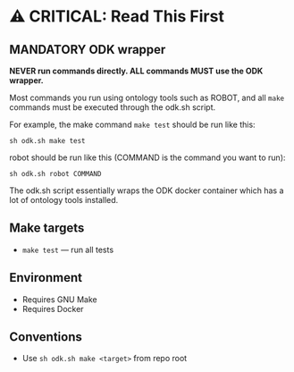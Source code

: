 # ⚠️ CRITICAL: Read This First

## MANDATORY ODK wrapper

**NEVER run commands directly. ALL commands MUST use the ODK wrapper.**

Most commands you run using ontology tools such as ROBOT, and all `make` commands must be executed through the odk.sh script.

For example, the make command `make test` should be run like this:

```
sh odk.sh make test
```

robot should be run like this (COMMAND is the command you want to run):

```
sh odk.sh robot COMMAND
```

The odk.sh script essentially wraps the ODK docker container which has a lot of ontology tools installed.

## Make targets

- `make test` — run all tests

## Environment

- Requires GNU Make
- Requires Docker

## Conventions

- Use `sh odk.sh make <target>` from repo root
